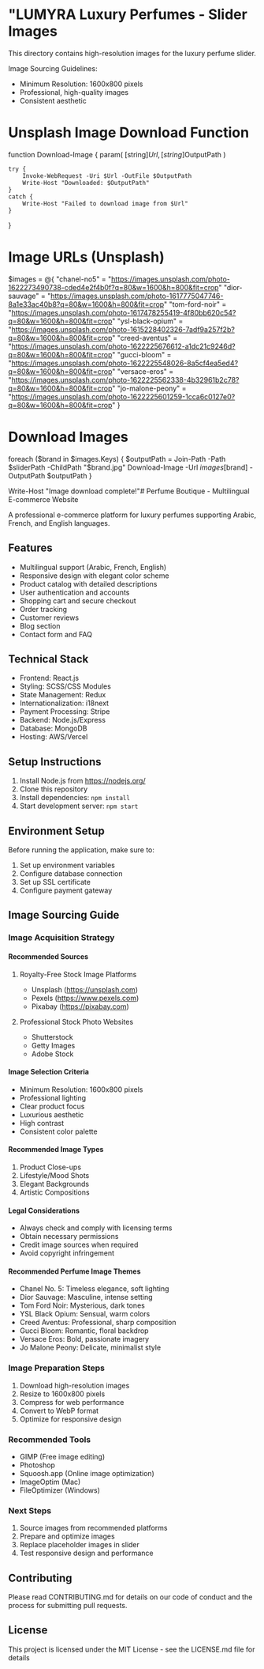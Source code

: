 # "LUMYRA Luxury Perfumes - Slider Images
This directory contains high-resolution images for the luxury perfume slider.

Image Sourcing Guidelines:
- Minimum Resolution: 1600x800 pixels
- Professional, high-quality images
- Consistent aesthetic

# Unsplash Image Download Function
function Download-Image {
    param(
        [string]$Url,
        [string]$OutputPath
    )
    
    try {
        Invoke-WebRequest -Uri $Url -OutFile $OutputPath
        Write-Host "Downloaded: $OutputPath"
    }
    catch {
        Write-Host "Failed to download image from $Url"
    }
}

# Image URLs (Unsplash)
$images = @{
    "chanel-no5" = "https://images.unsplash.com/photo-1622273490738-cded4e2f4b0f?q=80&w=1600&h=800&fit=crop"
    "dior-sauvage" = "https://images.unsplash.com/photo-1617775047746-8a1e33ac40b8?q=80&w=1600&h=800&fit=crop"
    "tom-ford-noir" = "https://images.unsplash.com/photo-1617478255419-4f80bb620c54?q=80&w=1600&h=800&fit=crop"
    "ysl-black-opium" = "https://images.unsplash.com/photo-1615228402326-7adf9a257f2b?q=80&w=1600&h=800&fit=crop"
    "creed-aventus" = "https://images.unsplash.com/photo-1622225676612-a1dc21c9246d?q=80&w=1600&h=800&fit=crop"
    "gucci-bloom" = "https://images.unsplash.com/photo-1622225548026-8a5cf4ea5ed4?q=80&w=1600&h=800&fit=crop"
    "versace-eros" = "https://images.unsplash.com/photo-1622225562338-4b32961b2c78?q=80&w=1600&h=800&fit=crop"
    "jo-malone-peony" = "https://images.unsplash.com/photo-1622225601259-1cca6c0127e0?q=80&w=1600&h=800&fit=crop"
}

# Download Images
foreach ($brand in $images.Keys) {
    $outputPath = Join-Path -Path $sliderPath -ChildPath "$brand.jpg"
    Download-Image -Url $images[$brand] -OutputPath $outputPath
}

Write-Host "Image download complete!"# Perfume Boutique - Multilingual E-commerce Website

A professional e-commerce platform for luxury perfumes supporting Arabic, French, and English languages.

## Features

- Multilingual support (Arabic, French, English)
- Responsive design with elegant color scheme
- Product catalog with detailed descriptions
- User authentication and accounts
- Shopping cart and secure checkout
- Order tracking
- Customer reviews
- Blog section
- Contact form and FAQ

## Technical Stack

- Frontend: React.js
- Styling: SCSS/CSS Modules
- State Management: Redux
- Internationalization: i18next
- Payment Processing: Stripe
- Backend: Node.js/Express
- Database: MongoDB
- Hosting: AWS/Vercel

## Setup Instructions

1. Install Node.js from https://nodejs.org/
2. Clone this repository
3. Install dependencies: `npm install`
4. Start development server: `npm start`

## Environment Setup

Before running the application, make sure to:
1. Set up environment variables
2. Configure database connection
3. Set up SSL certificate
4. Configure payment gateway

## Image Sourcing Guide

### Image Acquisition Strategy

#### Recommended Sources
1. Royalty-Free Stock Image Platforms
   - Unsplash (https://unsplash.com)
   - Pexels (https://www.pexels.com)
   - Pixabay (https://pixabay.com)

2. Professional Stock Photo Websites
   - Shutterstock
   - Getty Images
   - Adobe Stock

#### Image Selection Criteria
- Minimum Resolution: 1600x800 pixels
- Professional lighting
- Clear product focus
- Luxurious aesthetic
- High contrast
- Consistent color palette

#### Recommended Image Types
1. Product Close-ups
2. Lifestyle/Mood Shots
3. Elegant Backgrounds
4. Artistic Compositions

#### Legal Considerations
- Always check and comply with licensing terms
- Obtain necessary permissions
- Credit image sources when required
- Avoid copyright infringement

#### Recommended Perfume Image Themes
- Chanel No. 5: Timeless elegance, soft lighting
- Dior Sauvage: Masculine, intense setting
- Tom Ford Noir: Mysterious, dark tones
- YSL Black Opium: Sensual, warm colors
- Creed Aventus: Professional, sharp composition
- Gucci Bloom: Romantic, floral backdrop
- Versace Eros: Bold, passionate imagery
- Jo Malone Peony: Delicate, minimalist style

### Image Preparation Steps
1. Download high-resolution images
2. Resize to 1600x800 pixels
3. Compress for web performance
4. Convert to WebP format
5. Optimize for responsive design

### Recommended Tools
- GIMP (Free image editing)
- Photoshop
- Squoosh.app (Online image optimization)
- ImageOptim (Mac)
- FileOptimizer (Windows)

### Next Steps
1. Source images from recommended platforms
2. Prepare and optimize images
3. Replace placeholder images in slider
4. Test responsive design and performance

## Contributing

Please read CONTRIBUTING.md for details on our code of conduct and the process for submitting pull requests.

## License

This project is licensed under the MIT License - see the LICENSE.md file for details
